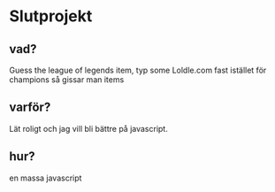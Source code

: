 # Slutprojekt

## vad?

Guess the league of legends item, typ some Loldle.com fast istället för champions så gissar man items

## varför?

Lät roligt och jag vill bli bättre på javascript.

## hur?

en massa javascript